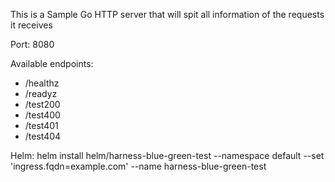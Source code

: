 This is a Sample Go HTTP server that will spit all information of the requests it receives

Port: 8080

Available endpoints:
- /healthz
- /readyz
- /test200
- /test400
- /test401
- /test404


Helm:
helm install helm/harness-blue-green-test --namespace default --set 'ingress.fqdn=example.com' --name harness-blue-green-test
